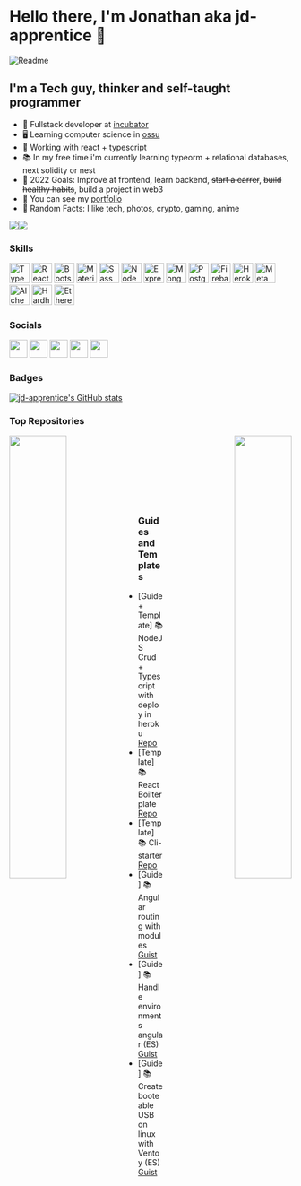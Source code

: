 # Hello there, I'm Jonathan aka jd-apprentice 👋

![Readme](./Image.gif)

## I'm a Tech guy, thinker and self-taught programmer

- 🚀 Fullstack developer at [incubator]
- 🖥️ Learning computer science in [ossu]
- 🔨 Working with react + typescript
- 📚 In my free time i'm currently learning typeorm + relational databases, next solidity or nest
- 📕 2022 Goals: Improve at frontend, learn backend, ~~start a carrer~~, ~~build healthy habits~~, build a project in web3
- 💼 You can see my [portfolio]
- 🔎 Random Facts: I like tech, photos, crypto, gaming, anime

<a href="https://www.twitter.com/jd_apprentice" target="_blank" rel="noreferrer"><img
src="https://img.shields.io/twitter/follow/jd_apprentice?logo=twitter&style=for-the-badge&color=6366f1&labelColor=1c1917"
/></a><a href="https://www.github.com/jd-apprentice" target="_blank" rel="noreferrer"><img
src="https://img.shields.io/github/followers/jd-apprentice?logo=github&style=for-the-badge&color=6366f1&labelColor=1c1917" /></a>

### Skills

<p align="left">
<a href="https://www.typescriptlang.org/" target="_blank" rel="noreferrer"><img src="https://raw.githubusercontent.com/danielcranney/readme-generator/main/public/icons/skills/typescript-colored.svg" width="36" height="36" alt="TypeScript" /></a>
<a href="https://reactjs.org/" target="_blank" rel="noreferrer"><img src="https://raw.githubusercontent.com/danielcranney/readme-generator/main/public/icons/skills/react-colored.svg" width="36" height="36" alt="React" /></a>
<a href="https://getbootstrap.com/" target="_blank" rel="noreferrer"><img src="https://raw.githubusercontent.com/danielcranney/readme-generator/main/public/icons/skills/bootstrap-colored.svg" width="36" height="36" alt="Bootstrap" /></a>
<a href="https://mui.com/" target="_blank" rel="noreferrer"><img src="https://raw.githubusercontent.com/danielcranney/readme-generator/main/public/icons/skills/materialui-colored.svg" width="36" height="36" alt="Material UI" /></a>
<a href="https://sass-lang.com/" target="_blank" rel="noreferrer"><img src="https://raw.githubusercontent.com/danielcranney/readme-generator/main/public/icons/skills/sass-colored.svg" width="36" height="36" alt="Sass" /></a>
<a href="https://nodejs.org/en/" target="_blank" rel="noreferrer"><img src="https://raw.githubusercontent.com/danielcranney/readme-generator/main/public/icons/skills/nodejs-colored.svg" width="36" height="36" alt="NodeJS" /></a>
<a href="https://expressjs.com/" target="_blank" rel="noreferrer"><img src="https://raw.githubusercontent.com/danielcranney/readme-generator/main/public/icons/skills/express-colored.svg" width="36" height="36" alt="Express" /></a>
<a href="https://www.mongodb.com/" target="_blank" rel="noreferrer"><img src="https://raw.githubusercontent.com/danielcranney/readme-generator/main/public/icons/skills/mongodb-colored.svg" width="36" height="36" alt="MongoDB" /></a>
<a href="https://www.postgresql.org/" target="_blank" rel="noreferrer"><img src="https://raw.githubusercontent.com/danielcranney/readme-generator/main/public/icons/skills/postgresql-colored.svg" width="36" height="36" alt="PostgreSQL" /></a>
<a href="https://firebase.google.com/" target="_blank" rel="noreferrer"><img src="https://raw.githubusercontent.com/danielcranney/readme-generator/main/public/icons/skills/firebase-colored.svg" width="36" height="36" alt="Firebase" /></a>
<a href="https://www.heroku.com/" target="_blank" rel="noreferrer"><img src="https://raw.githubusercontent.com/danielcranney/readme-generator/main/public/icons/skills/heroku-colored.svg" width="36" height="36" alt="Heroku" /></a>
<a href="https://metamask.io/" target="_blank" rel="noreferrer"><img src="https://raw.githubusercontent.com/danielcranney/readme-generator/main/public/icons/skills/metamask-colored.svg" width="36" height="36" alt="MetaMask" /></a>
<a href="https://docs.alchemy.com/alchemy/documentation/alchemy-web3" target="_blank" rel="noreferrer"><img src="https://raw.githubusercontent.com/danielcranney/readme-generator/main/public/icons/skills/alchemy-colored.svg" width="36" height="36" alt="Alchemy" /></a>
<a href="https://hardhat.org/" target="_blank" rel="noreferrer"><img src="https://raw.githubusercontent.com/danielcranney/readme-generator/main/public/icons/skills/hardhat-colored.svg" width="36" height="36" alt="Hardhat" /></a>
<a href="https://ethereum.org/en/" target="_blank" rel="noreferrer"><img src="https://raw.githubusercontent.com/danielcranney/readme-generator/main/public/icons/skills/ethereum-colored.svg" width="36" height="36" alt="Ethereum" /></a>
</p>

### Socials

<p align="left"> <a href="https://www.github.com/jd-apprentice" target="_blank" rel="noreferrer"><img src="https://raw.githubusercontent.com/danielcranney/readme-generator/main/public/icons/socials/github.svg" width="32" height="32" /></a> <a href="http://www.instagram.com/jd.apprentice" target="_blank" rel="noreferrer"><img src="https://raw.githubusercontent.com/danielcranney/readme-generator/main/public/icons/socials/instagram.svg" width="32" height="32" /></a> <a href="https://www.linkedin.com/in/jonathandyallo" target="_blank" rel="noreferrer"><img src="https://raw.githubusercontent.com/danielcranney/readme-generator/main/public/icons/socials/linkedin.svg" width="32" height="32" /></a> <a href="https://www.twitter.com/jd_apprentice" target="_blank" rel="noreferrer"><img src="https://raw.githubusercontent.com/danielcranney/readme-generator/main/public/icons/socials/twitter.svg" width="32" height="32" /></a> <a href="https://www.twitch.tv/jd_apprentice" target="_blank" rel="noreferrer"><img src="https://raw.githubusercontent.com/danielcranney/readme-generator/main/public/icons/socials/twitch.svg" width="32" height="32" /></a></p>

### Badges

<a href="http://www.github.com/jd-apprentice"><img src="https://github-readme-stats.vercel.app/api?username=jd-apprentice&show_icons=true&hide=&count_private=true&title_color=0891b2&text_color=ffffff&icon_color=0891b2&bg_color=1c1917&hide_border=true&show_icons=true" alt="jd-apprentice's GitHub stats" /></a>

### Top Repositories

<div width="100%" align="center"><a href="https://github.com/jd-apprentice/cli-currency" align="left"><img align="left" width="45%" src="https://github-readme-stats.vercel.app/api/pin/?username=jd-apprentice&repo=cli-currency&title_color=0891b2&text_color=ffffff&icon_color=0891b2&bg_color=1c1917&hide_border=true&locale=en" /></a><a href="https://github.com/jd-apprentice/cli-youtube-downloader" align="right"><img align="right" width="45%" src="https://github-readme-stats.vercel.app/api/pin/?username=jd-apprentice&repo=cli-youtube-downloader&title_color=0891b2&text_color=ffffff&icon_color=0891b2&bg_color=1c1917&hide_border=true&locale=en" /></a></div><br /><br /><br /><br /><br /><br /><br />

### Guides and Templates

- [Guide + Template] 📚 NodeJS Crud + Typescript with deploy in heroku [Repo](https://github.com/jd-apprentice/Node-TS)
- [Template] 📚 React Boilterplate [Repo](https://github.com/jd-apprentice/React-Boilerplate)
- [Template] 📚 Cli-starter [Repo](https://github.com/jd-apprentice/cli-template)
- [Guide] 📚 Angular routing with modules [Guist](https://gist.github.com/jd-apprentice/c41f7c040200daaee836c5dc9f29683d)
- [Guide] 📚 Handle environments angular (ES) [Guist](https://gist.github.com/jd-apprentice/545258fe9c9a38f59adef53616b29232)
- [Guide] 📚 Create booteable USB on linux with Ventoy (ES) [Guist](https://gist.github.com/jd-apprentice/e9436b870247ed303949dbec789861cc)

[ossu]: https://github.com/ossu/computer-science
[twitter]: https://twitter.com/jd_apprentice
[instagram]: https://instagram.com/jd.apprentice
[linkedin]: https://linkedin.com/in/jonathandyallo
[gmail]: mailto:emeraldusk@gmail.com
[portfolio]: https://jonathandyallo.vercel.app/en
[incubator]: https://incubator.com.ar/
